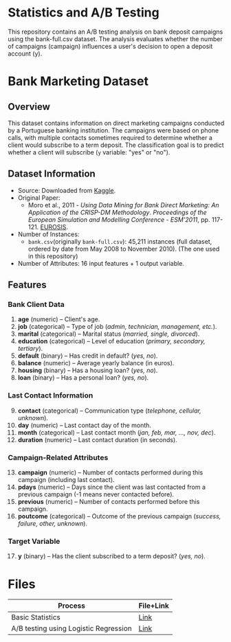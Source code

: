 # Statistics and A/B Testing
 This repository contains an A/B testing analysis on bank deposit campaigns using the bank-full.csv dataset. The analysis evaluates whether the number of campaigns (campaign) influences a user's decision to open a deposit account (y).

# Bank Marketing Dataset  

## Overview  
This dataset contains information on direct marketing campaigns conducted by a Portuguese banking institution. The campaigns were based on phone calls, with multiple contacts sometimes required to determine whether a client would subscribe to a term deposit. The classification goal is to predict whether a client will subscribe (`y` variable: "yes" or "no").  

## Dataset Information  
- Source: Downloaded from [Kaggle](https://www.kaggle.com/code/muhammedsal98/classification-in-bank-marketing/input?select=bank-full.xlsx).  
- Original Paper:  
  - Moro et al., 2011 - *Using Data Mining for Bank Direct Marketing: An Application of the CRISP-DM Methodology*. *Proceedings of the European Simulation and Modelling Conference - ESM'2011*, pp. 117-121. [EUROSIS](https://www.eurosis.org).  
- Number of Instances:  
  - `bank.csv`(originally `bank-full.csv`): 45,211 instances (full dataset, ordered by date from May 2008 to November 2010). (The one used in this repository)
- Number of Attributes: 16 input features + 1 output variable.  

## Features  
### **Bank Client Data**  
1. **age** (numeric) – Client's age.  
2. **job** (categorical) – Type of job (*admin, technician, management, etc.*).  
3. **marital** (categorical) – Marital status (*married, single, divorced*).  
4. **education** (categorical) – Level of education (*primary, secondary, tertiary*).  
5. **default** (binary) – Has credit in default? (*yes, no*).  
6. **balance** (numeric) – Average yearly balance (in euros).  
7. **housing** (binary) – Has a housing loan? (*yes, no*).  
8. **loan** (binary) – Has a personal loan? (*yes, no*).  

### **Last Contact Information**  
9. **contact** (categorical) – Communication type (*telephone, cellular, unknown*).  
10. **day** (numeric) – Last contact day of the month.  
11. **month** (categorical) – Last contact month (*jan, feb, mar, ..., nov, dec*).  
12. **duration** (numeric) – Last contact duration (in seconds).  

### **Campaign-Related Attributes**  
13. **campaign** (numeric) – Number of contacts performed during this campaign (including last contact).  
14. **pdays** (numeric) – Days since the client was last contacted from a previous campaign (-1 means never contacted before).  
15. **previous** (numeric) – Number of contacts performed before this campaign.  
16. **poutcome** (categorical) – Outcome of the previous campaign (*success, failure, other, unknown*).  

### **Target Variable**  
17. **y** (binary) – Has the client subscribed to a term deposit? (*yes, no*). 

# Files
| Process | File+Link |
|--------------------------|------------|
| Basic Statistics | [Link](https://github.com/astynabilah/Statistics-and-A-B-Testing/blob/main/basic-statistics.ipynb) |
| A/B testing using Logistic Regression | [Link](https://github.com/astynabilah/Statistics-and-A-B-Testing/blob/main/AB%20Testing%20using%20Logistic%20Regression.ipynb) |